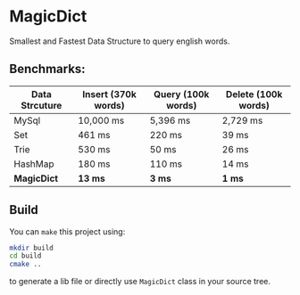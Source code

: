 # MagicDict
Smallest and Fastest Data Structure to query english words.

## Benchmarks:

|Data Strcuture|Insert (370k words)|Query (100k words)| Delete (100k words)|
|--------------|-------------------|------------------|--------------------|
|    MySql     |10,000 ms          |5,396 ms          |2,729 ms            |
|     Set      |461 ms             |220 ms            |39 ms               |
|    Trie      |530 ms             |50 ms             |26 ms               |
|   HashMap    |180 ms             |110 ms            |14 ms               |
|**MagicDict** |**13 ms**          |**3 ms**          |**1 ms**                |


## Build
You can `make` this project using:
```bash
mkdir build
cd build
cmake ..
```
to generate a lib file or directly use `MagicDict` class in your source
tree.